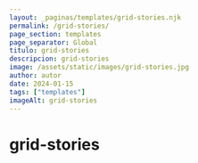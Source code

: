 ```yaml
---
layout: _paginas/templates/grid-stories.njk
permalink: /grid-stories/
page_section: templates
page_separator: Global
titulo: grid-stories
descripcion: grid-stories
image: /assets/static/images/grid-stories.jpg
author: autor
date: 2024-01-15 
tags: ["templates"]
imageAlt: grid-stories
---
```

# grid-stories
